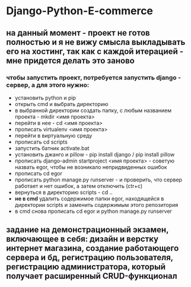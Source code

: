 # Django-Python-E-commerce
## **на данный момент - проект не готов полностью и я не вижу смысла выкладывать его на хостинг, так как с каждой итерацией - мне придется делать это заново**
### чтобы запустить проект, потребуется запустить django - сервер, а для этого нужно:
* установить python и pip
* открыть cmd и выбрать директорию
* в выбранной директории создать папку, с любым названием проекта - mkdir <имя проекта>
* перейти в нее - cd <имя проекта>
* прописать virtualenv <имя проекта>
* перейти в виртуальную среду
* прописать cd scripts
* запустить батник activate.bat
* установить джанго и pillow - pip install django / pip install pillow
* прописать django-admin startproject <имя проекта> - советую назвать egor, чтобы не возникало непридвиденных ошибок
* прописать cd egor
* прописать python manage.py runserver - и проверить, что сервер работает и нет ошибок, а затем отключить (ctr+c)
* вернуться в директорию scripts - cd ..
* **не в cmd** удалить содержимое папки egor, находящейся в директории scripts и заменить содержимым этого репозитория
* в cmd снова прописать cd egor и python manage.py runserver
## задание на демонстрационный экзамен, включающее в себя: дизайн и верстку интернет магазина, создание работающего сервера и бд, регистрацию пользователя, регистрацию администратора, который получает расширенный CRUD-функционал
